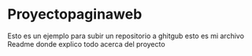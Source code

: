 # Proyectopaginaweb
Esto es un ejemplo para subir un repositorio a ghitgub
esto es mi archivo Readme donde explico todo acerca del proyecto
